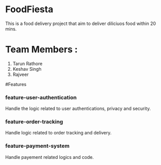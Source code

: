 # FoodFiesta
This  is a food delivery project that aim to deliver diliciuos food within 20 mins.

# Team Members :
1. Tarun Rathore
2. Keshav Singh
3. Rajveer 

#Features
### feature-user-authentication
Handle the logic related to user authentications, privacy and security.
### feature-order-tracking
Handle logic related to order tracking and delivery.
### feature-payment-system
Handle payement related logics and code.
